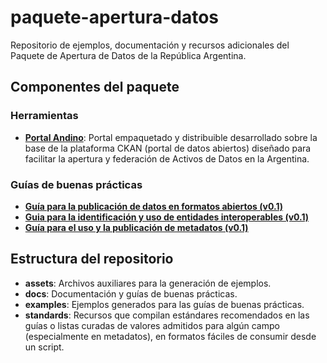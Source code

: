 # paquete-apertura-datos
Repositorio de ejemplos, documentación y recursos adicionales del Paquete de Apertura de Datos de la República Argentina.

## Componentes del paquete

### Herramientas

* **[Portal Andino](https://github.com/datosgobar/ckan_in_a_box)**: Portal empaquetado y distribuible desarrollado sobre la base de la plataforma CKAN (portal de datos abiertos) diseñado para facilitar la apertura y federación de Activos de Datos en la Argentina.

### Guías de buenas prácticas

* **[Guía para la publicación de datos en formatos abiertos (v0.1)](https://github.com/datosgobar/paquete-apertura-datos/raw/master/docs/Gu%C3%ADa%20para%20la%20publicaci%C3%B3n%20de%20datos%20en%20formatos%20abiertos%20(v0.1).pdf)**
* **[Guia para la identificación y uso de entidades interoperables (v0.1)](https://github.com/datosgobar/paquete-apertura-datos/raw/master/docs/Guia%20para%20la%20identificaci%C3%B3n%20y%20uso%20de%20entidades%20interoperables%20(v0.1).pdf)**
* **[Guía para el uso y la publicación de metadatos (v0.1)](https://github.com/datosgobar/paquete-apertura-datos/raw/master/docs/Gu%C3%ADa%20para%20el%20uso%20y%20la%20publicaci%C3%B3n%20de%20metadatos%20(v0.1).pdf)**

## Estructura del repositorio

* **assets**: Archivos auxiliares para la generación de ejemplos.
* **docs**: Documentación y guías de buenas prácticas.
* **examples**: Ejemplos generados para las guías de buenas prácticas.
* **standards**: Recursos que compilan estándares recomendados en las guías o listas curadas de valores admitidos para algún campo (especialmente en metadatos), en formatos fáciles de consumir desde un script.




